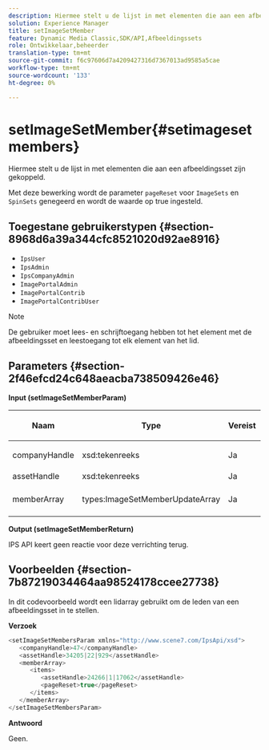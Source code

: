 ```yaml
---
description: Hiermee stelt u de lijst in met elementen die aan een afbeeldingsset zijn gekoppeld.
solution: Experience Manager
title: setImageSetMember
feature: Dynamic Media Classic,SDK/API,Afbeeldingssets
role: Ontwikkelaar,beheerder
translation-type: tm+mt
source-git-commit: f6c97606d7a4209427316d7367013ad9585a5cae
workflow-type: tm+mt
source-wordcount: '133'
ht-degree: 0%

---
```



# setImageSetMember{#setimagesetmembers}

Hiermee stelt u de lijst in met elementen die aan een afbeeldingsset zijn gekoppeld.

Met deze bewerking wordt de parameter `pageReset` voor `ImageSets` en `SpinSets` genegeerd en wordt de waarde op true ingesteld.

## Toegestane gebruikerstypen {#section-8968d6a39a344cfc8521020d92ae8916}

* `IpsUser`
* `IpsAdmin`
* `IpsCompanyAdmin`
* `ImagePortalAdmin`
* `ImagePortalContrib`
* `ImagePortalContribUser`

>[!NOTE]
>
>De gebruiker moet lees- en schrijftoegang hebben tot het element met de afbeeldingsset en leestoegang tot elk element van het lid.

## Parameters {#section-2f46efcd24c648aeacba738509426e46}

**Input (setImageSetMemberParam)**

<table id="table_0CBBB65BCEFD4125A4069A080DFC873A"> 
 <thead> 
  <tr> 
   <th colname="col1" class="entry"> <p>Naam </p> </th> 
   <th colname="col2" class="entry"> <p>Type </p> </th> 
   <th colname="col3" class="entry"> <p>Vereist </p> </th> 
   <th colname="col4" class="entry"> <p>Beschrijving </p> </th> 
  </tr> 
 </thead>
 <tbody> 
  <tr> 
   <td colname="col1"> <p><span class="codeph"> <span class="varname"> companyHandle</span> </span> </p> </td> 
   <td colname="col2"> <p><span class="codeph"> xsd:tekenreeks</span> </p> </td> 
   <td colname="col3"> <p>Ja </p> </td> 
   <td colname="col4"> <p>Bedrijfshandgreep. </p> </td> 
  </tr> 
  <tr> 
   <td colname="col1"> <span class="codeph"> <span class="varname"> assetHandle</span> </span> </td> 
   <td colname="col2"> <span class="codeph"> xsd:tekenreeks</span> </td> 
   <td colname="col3"> Ja </td> 
   <td colname="col4"> Afbeeldingssethandgreep. </td> 
  </tr> 
  <tr> 
   <td colname="col1"> <span class="codeph"> <span class="varname"> memberArray</span> </span> </td> 
   <td colname="col2"> <span class="codeph"> types:ImageSetMemberUpdateArray</span> </td> 
   <td colname="col3"> Ja </td> 
   <td colname="col4"> Array met elementleden die bij de afbeeldingsset horen. </td> 
  </tr> 
 </tbody> 
</table>

**Output (setImageSetMemberReturn)**

IPS API keert geen reactie voor deze verrichting terug.

## Voorbeelden {#section-7b87219034464aa98524178ccee27738}

In dit codevoorbeeld wordt een lidarray gebruikt om de leden van een afbeeldingsset in te stellen.

**Verzoek**

```java
<setImageSetMembersParam xmlns="http://www.scene7.com/IpsApi/xsd">
   <companyHandle>47</companyHandle>
   <assetHandle>34205|22|929</assetHandle>
   <memberArray>
      <items>
         <assetHandle>24266|1|17062</assetHandle>
         <pageReset>true</pageReset>
      </items>
   </memberArray>
</setImageSetMembersParam>
```

**Antwoord**

Geen.
